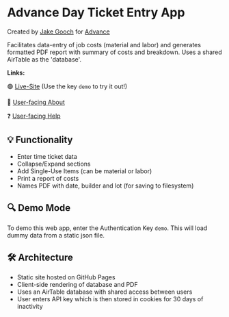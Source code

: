 # Advance Day Ticket Entry App
Created by [Jake Gooch](https://www.notnotjake.com) for [Advance](https://www.advanceas.com)

Facilitates data-entry of job costs (material and labor) and generates formatted PDF report with summary of costs and breakdown. Uses a shared AirTable as the 'database'.

**Links:**

🟢 [Live-Site](https://dayticket.advanceas.com) (Use the key `demo` to try it out!)

👋 [User-facing About](https://dayticket.advanceas.com/about)

❓ [User-facing Help](https://dayticket.advanceas.com/help)

## 💡 Functionality
- Enter time ticket data
- Collapse/Expand sections
- Add Single-Use Items (can be material or labor)
- Print a report of costs
- Names PDF with date, builder and lot (for saving to filesystem)

## 🔍 Demo Mode
To demo this web app, enter the Authentication Key `demo`. This will load dummy data from a static json file.

## 🛠 Architecture
- Static site hosted on GitHub Pages
- Client-side rendering of database and PDF
- Uses an AirTable database with shared access between users
- User enters API key which is then stored in cookies for 30 days of inactivity